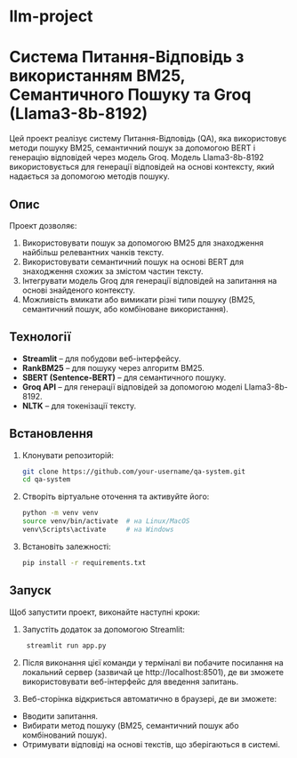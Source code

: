 # llm-project

# Система Питання-Відповідь з використанням BM25, Семантичного Пошуку та Groq (Llama3-8b-8192)

Цей проект реалізує систему Питання-Відповідь (QA), яка використовує методи пошуку BM25, семантичний пошук за допомогою BERT і генерацію відповідей через модель Groq. Модель Llama3-8b-8192 використовується для генерації відповідей на основі контексту, який надається за допомогою методів пошуку.

## Опис

Проект дозволяє:
1. Використовувати пошук за допомогою BM25 для знаходження найбільш релевантних чанків тексту.
2. Використовувати семантичний пошук на основі BERT для знаходження схожих за змістом частин тексту.
3. Інтегрувати модель Groq для генерації відповідей на запитання на основі знайденого контексту.
4. Можливість вмикати або вимикати різні типи пошуку (BM25, семантичний пошук, або комбіноване використання).

## Технології

- **Streamlit** – для побудови веб-інтерфейсу.
- **RankBM25** – для пошуку через алгоритм BM25.
- **SBERT (Sentence-BERT)** – для семантичного пошуку.
- **Groq API** – для генерації відповідей за допомогою моделі Llama3-8b-8192.
- **NLTK** – для токенізації тексту.


## Встановлення

1. Клонувати репозиторій:

   ```bash
   git clone https://github.com/your-username/qa-system.git
   cd qa-system
   
2. Створіть віртуальне оточення та активуйте його:

   ```bash
   python -m venv venv
   source venv/bin/activate  # на Linux/MacOS
   venv\Scripts\activate     # на Windows
   
3. Встановіть залежності:

   ```bash
   pip install -r requirements.txt

## Запуск

Щоб запустити проект, виконайте наступні кроки:

1. Запустіть додаток за допомогою Streamlit:

   ```bash
    streamlit run app.py

2. Після виконання цієї команди у терміналі ви побачите посилання на локальний сервер (зазвичай це http://localhost:8501), де ви зможете використовувати веб-інтерфейс для введення запитань.

3. Веб-сторінка відкриється автоматично в браузері, де ви зможете:

  * Вводити запитання.
  * Вибирати метод пошуку (BM25, семантичний пошук або комбінований пошук).
  * Отримувати відповіді на основі текстів, що зберігаються в системі.


